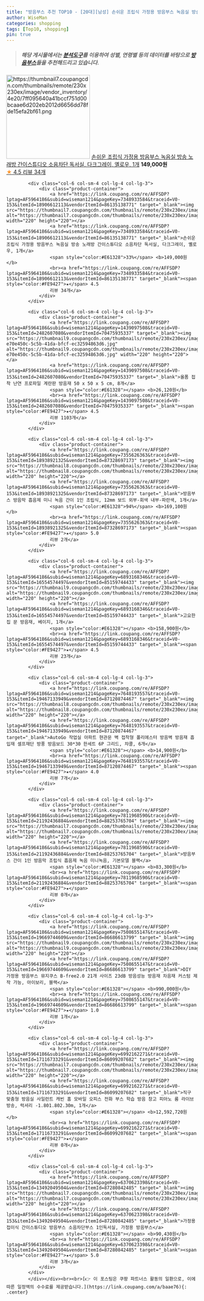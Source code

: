 ```yaml
---
title: "방음부스 추천 TOP10 - [20대][남성] 손쉬운 조립식 가정용 방음부스 녹음실 방송 노래방 간이스튜디오 소음차단 독서실, 다크그레이, 옐로우, 1개"
author: WiseMan
categories: shopping
tags: [Top10, shopping]
pin: true
---
```


> ##### 해당 게시물에서는 [**분석도구**](https://itemscout.io/)를 이용하여 **성별**, **연령별** 등의 데이터를 바탕으로 [**방음부스**](https://link.coupang.com/a/baae76)들을 추천해드리고 있습니다.
<div class="container"><div class="row">
            <div class="col-6 col-sm-4 col-lg-4 col-lg-3">
                <div class="product-container">
                    <a href="https://link.coupang.com/re/AFFSDP?lptag=AF5964186&subid=wiseman1214&pageKey=7348933584&traceid=V0-153&itemId=18906612113&vendorItemId=86135138771" target="_blank"><img src="https://thumbnail7.coupangcdn.com/thumbnails/remote/230x230ex/image/vendor_inventory/4e20/7ff095640a41bccf751d00bcaae6d202eb2012d6656dd78fde15efa2bf61.png" alt="https://thumbnail7.coupangcdn.com/thumbnails/remote/230x230ex/image/vendor_inventory/4e20/7ff095640a41bccf751d00bcaae6d202eb2012d6656dd78fde15efa2bf61.png" width="220" height="220"></a>
                    <a href="https://link.coupang.com/re/AFFSDP?lptag=AF5964186&subid=wiseman1214&pageKey=7348933584&traceid=V0-153&itemId=18906612113&vendorItemId=86135138771" target="_blank">손쉬운 조립식 가정용 방음부스 녹음실 방송 노래방 간이스튜디오 소음차단 독서실, 다크그레이, 옐로우, 1개</a>
                    <span style="color:#E61328"></span> <b>149,000원</b>
                    <br><a href="https://link.coupang.com/re/AFFSDP?lptag=AF5964186&subid=wiseman1214&pageKey=7348933584&traceid=V0-153&itemId=18906612113&vendorItemId=86135138771" target="_blank"><span style="color:#FE9427">★</span> 4.5
                    리뷰 34개</a>
                </div>
            </div>
            
            <div class="col-6 col-sm-4 col-lg-4 col-lg-3">
                <div class="product-container">
                    <a href="https://link.coupang.com/re/AFFSDP?lptag=AF5964186&subid=wiseman1214&pageKey=7348933584&traceid=V0-153&itemId=18906612113&vendorItemId=86135138771" target="_blank"><img src="https://thumbnail7.coupangcdn.com/thumbnails/remote/230x230ex/image/vendor_inventory/4e20/7ff095640a41bccf751d00bcaae6d202eb2012d6656dd78fde15efa2bf61.png" alt="https://thumbnail7.coupangcdn.com/thumbnails/remote/230x230ex/image/vendor_inventory/4e20/7ff095640a41bccf751d00bcaae6d202eb2012d6656dd78fde15efa2bf61.png" width="220" height="220"></a>
                    <a href="https://link.coupang.com/re/AFFSDP?lptag=AF5964186&subid=wiseman1214&pageKey=7348933584&traceid=V0-153&itemId=18906612113&vendorItemId=86135138771" target="_blank">손쉬운 조립식 가정용 방음부스 녹음실 방송 노래방 간이스튜디오 소음차단 독서실, 다크그레이, 옐로우, 1개</a>
                    <span style="color:#E61328">33%</span> <b>149,000원</b>
                    <br><a href="https://link.coupang.com/re/AFFSDP?lptag=AF5964186&subid=wiseman1214&pageKey=7348933584&traceid=V0-153&itemId=18906612113&vendorItemId=86135138771" target="_blank"><span style="color:#FE9427">★</span> 4.5
                    리뷰 34개</a>
                </div>
            </div>
            
            <div class="col-6 col-sm-4 col-lg-4 col-lg-3">
                <div class="product-container">
                    <a href="https://link.coupang.com/re/AFFSDP?lptag=AF5964186&subid=wiseman1214&pageKey=1439097508&traceid=V0-153&itemId=2482607080&vendorItemId=70475935337" target="_blank"><img src="https://thumbnail9.coupangcdn.com/thumbnails/remote/230x230ex/image/retail/images/276775834347494-e70e450c-5c5b-41da-bfcf-ec32594863d6.jpg" alt="https://thumbnail9.coupangcdn.com/thumbnails/remote/230x230ex/image/retail/images/276775834347494-e70e450c-5c5b-41da-bfcf-ec32594863d6.jpg" width="220" height="220"></a>
                    <a href="https://link.coupang.com/re/AFFSDP?lptag=AF5964186&subid=wiseman1214&pageKey=1439097508&traceid=V0-153&itemId=2482607080&vendorItemId=70475935337" target="_blank">올폼 접착 난연 프로파일 계란판 방음재 50 x 50 x 5 cm, 8개</a>
                    <span style="color:#E61328"></span> <b>26,120원</b>
                    <br><a href="https://link.coupang.com/re/AFFSDP?lptag=AF5964186&subid=wiseman1214&pageKey=1439097508&traceid=V0-153&itemId=2482607080&vendorItemId=70475935337" target="_blank"><span style="color:#FE9427">★</span> 4.5
                    리뷰 1103개</a>
                </div>
            </div>
            
            <div class="col-6 col-sm-4 col-lg-4 col-lg-3">
                <div class="product-container">
                    <a href="https://link.coupang.com/re/AFFSDP?lptag=AF5964186&subid=wiseman1214&pageKey=7355626363&traceid=V0-153&itemId=18938921325&vendorItemId=87328697173" target="_blank"><img src="https://thumbnail8.coupangcdn.com/thumbnails/remote/230x230ex/image/vendor_inventory/e711/ee90f96fc54ebbbd9e9dbdc4b0133d6e7ce6b53814e5859cc52f396505ae.jpg" alt="https://thumbnail8.coupangcdn.com/thumbnails/remote/230x230ex/image/vendor_inventory/e711/ee90f96fc54ebbbd9e9dbdc4b0133d6e7ce6b53814e5859cc52f396505ae.jpg" width="220" height="220"></a>
                    <a href="https://link.coupang.com/re/AFFSDP?lptag=AF5964186&subid=wiseman1214&pageKey=7355626363&traceid=V0-153&itemId=18938921325&vendorItemId=87328697173" target="_blank">방음부스 방음막 흡음제 미니 녹음 간이 1인 조립식, 12mm 보드 외부-회색 내부-파란색, 1개</a>
                    <span style="color:#E61328">94%</span> <b>169,100원</b>
                    <br><a href="https://link.coupang.com/re/AFFSDP?lptag=AF5964186&subid=wiseman1214&pageKey=7355626363&traceid=V0-153&itemId=18938921325&vendorItemId=87328697173" target="_blank"><span style="color:#FE9427">★</span> 5.0
                    리뷰 2개</a>
                </div>
            </div>
            
            <div class="col-6 col-sm-4 col-lg-4 col-lg-3">
                <div class="product-container">
                    <a href="https://link.coupang.com/re/AFFSDP?lptag=AF5964186&subid=wiseman1214&pageKey=6893168346&traceid=V0-153&itemId=16554574497&vendorItemId=85159744433" target="_blank"><img src="https://thumbnail9.coupangcdn.com/thumbnails/remote/230x230ex/image/vendor_inventory/7580/5bd93abe8bf0edf2ee61fd368b4e04173e6fff36424c891fac486ae5e944.jpg" alt="https://thumbnail9.coupangcdn.com/thumbnails/remote/230x230ex/image/vendor_inventory/7580/5bd93abe8bf0edf2ee61fd368b4e04173e6fff36424c891fac486ae5e944.jpg" width="220" height="220"></a>
                    <a href="https://link.coupang.com/re/AFFSDP?lptag=AF5964186&subid=wiseman1214&pageKey=6893168346&traceid=V0-153&itemId=16554574497&vendorItemId=85159744433" target="_blank">고요한집 문 방음재, 베이지, 1개</a>
                    <span style="color:#E61328"></span> <b>158,900원</b>
                    <br><a href="https://link.coupang.com/re/AFFSDP?lptag=AF5964186&subid=wiseman1214&pageKey=6893168346&traceid=V0-153&itemId=16554574497&vendorItemId=85159744433" target="_blank"><span style="color:#FE9427">★</span> 4.5
                    리뷰 23개</a>
                </div>
            </div>
            
            <div class="col-6 col-sm-4 col-lg-4 col-lg-3">
                <div class="product-container">
                    <a href="https://link.coupang.com/re/AFFSDP?lptag=AF5964186&subid=wiseman1214&pageKey=7648193557&traceid=V0-153&itemId=19467133949&vendorItemId=87120874467" target="_blank"><img src="https://thumbnail8.coupangcdn.com/thumbnails/remote/230x230ex/image/vendor_inventory/1f4b/bb9e77b3cce9acc2014559d84c50e8a9d58113fa9bee6aea029b1e330e19.jpg" alt="https://thumbnail8.coupangcdn.com/thumbnails/remote/230x230ex/image/vendor_inventory/1f4b/bb9e77b3cce9acc2014559d84c50e8a9d58113fa9bee6aea029b1e330e19.jpg" width="220" height="220"></a>
                    <a href="https://link.coupang.com/re/AFFSDP?lptag=AF5964186&subid=wiseman1214&pageKey=7648193557&traceid=V0-153&itemId=19467133949&vendorItemId=87120874467" target="_blank">AutoGo 작업실 아파트 현관문 벽 접착형 폴리에스터 방음벽 방음재 흡입재 셀프재단 방풍 방음보드 30*30 한세트 6P 그리드, 챠콜, 6개</a>
                    <span style="color:#E61328"></span> <b>14,900원</b>
                    <br><a href="https://link.coupang.com/re/AFFSDP?lptag=AF5964186&subid=wiseman1214&pageKey=7648193557&traceid=V0-153&itemId=19467133949&vendorItemId=87120874467" target="_blank"><span style="color:#FE9427">★</span> 4.0
                    리뷰 7개</a>
                </div>
            </div>
            
            <div class="col-6 col-sm-4 col-lg-4 col-lg-3">
                <div class="product-container">
                    <a href="https://link.coupang.com/re/AFFSDP?lptag=AF5964186&subid=wiseman1214&pageKey=7811968590&traceid=V0-153&itemId=21192436884&vendorItemId=88253765704" target="_blank"><img src="https://thumbnail7.coupangcdn.com/thumbnails/remote/230x230ex/image/vendor_inventory/e372/cbf37e7a522349c2b0941e6be5b838e7a4f9e59d64db46e519d012f9736c.jpg" alt="https://thumbnail7.coupangcdn.com/thumbnails/remote/230x230ex/image/vendor_inventory/e372/cbf37e7a522349c2b0941e6be5b838e7a4f9e59d64db46e519d012f9736c.jpg" width="220" height="220"></a>
                    <a href="https://link.coupang.com/re/AFFSDP?lptag=AF5964186&subid=wiseman1214&pageKey=7811968590&traceid=V0-153&itemId=21192436884&vendorItemId=88253765704" target="_blank">방음부스 간이 1인 방음막 조립식 흡음제 녹음 미니녹음, 기본모델 블랙</a>
                    <span style="color:#E61328"></span> <b>83,300원</b>
                    <br><a href="https://link.coupang.com/re/AFFSDP?lptag=AF5964186&subid=wiseman1214&pageKey=7811968590&traceid=V0-153&itemId=21192436884&vendorItemId=88253765704" target="_blank"><span style="color:#FE9427">★</span> 
                    리뷰 0개</a>
                </div>
            </div>
            
            <div class="col-6 col-sm-4 col-lg-4 col-lg-3">
                <div class="product-container">
                    <a href="https://link.coupang.com/re/AFFSDP?lptag=AF5964186&subid=wiseman1214&pageKey=7508655147&traceid=V0-153&itemId=19669744609&vendorItemId=86686613799" target="_blank"><img src="https://thumbnail9.coupangcdn.com/thumbnails/remote/230x230ex/image/vendor_inventory/3862/1139f64a26ff9758e3a553b18a7369d33da8086ef579e38deb1bce777e74.jpg" alt="https://thumbnail9.coupangcdn.com/thumbnails/remote/230x230ex/image/vendor_inventory/3862/1139f64a26ff9758e3a553b18a7369d33da8086ef579e38deb1bce777e74.jpg" width="220" height="220"></a>
                    <a href="https://link.coupang.com/re/AFFSDP?lptag=AF5964186&subid=wiseman1214&pageKey=7508655147&traceid=V0-153&itemId=19669744609&vendorItemId=86686613799" target="_blank">DIY 가정용 방음부스 뮤지쿠스 B-free2.0 21개 사이즈 23dB 방음성능 방음재 차음재 커스텀 제작 가능, 아이보리, 블랙</a>
                    <span style="color:#E61328"></span> <b>990,000원</b>
                    <br><a href="https://link.coupang.com/re/AFFSDP?lptag=AF5964186&subid=wiseman1214&pageKey=7508655147&traceid=V0-153&itemId=19669744609&vendorItemId=86686613799" target="_blank"><span style="color:#FE9427">★</span> 1.0
                    리뷰 1개</a>
                </div>
            </div>
            
            <div class="col-6 col-sm-4 col-lg-4 col-lg-3">
                <div class="product-container">
                    <a href="https://link.coupang.com/re/AFFSDP?lptag=AF5964186&subid=wiseman1214&pageKey=6992162271&traceid=V0-153&itemId=17116733291&vendorItemId=86099207682" target="_blank"><img src="https://thumbnail7.coupangcdn.com/thumbnails/remote/230x230ex/image/vendor_inventory/dae0/70c22d00a6da914c80e191c513c09c436bfdd032a79c0d7969bd818ee930.jpg" alt="https://thumbnail7.coupangcdn.com/thumbnails/remote/230x230ex/image/vendor_inventory/dae0/70c22d00a6da914c80e191c513c09c436bfdd032a79c0d7969bd818ee930.jpg" width="220" height="220"></a>
                    <a href="https://link.coupang.com/re/AFFSDP?lptag=AF5964186&subid=wiseman1214&pageKey=6992162271&traceid=V0-153&itemId=17116733291&vendorItemId=86099207682" target="_blank">직구 맞춤형 방음실 사일런트 캐빈 홈 모바일 오피스 전화 부스 학습 방음 창고 피아노 룸 라이브 방송, 럭셔리 -1.801.802.30m, 1개</a>
                    <span style="color:#E61328"></span> <b>12,592,720원</b>
                    <br><a href="https://link.coupang.com/re/AFFSDP?lptag=AF5964186&subid=wiseman1214&pageKey=6992162271&traceid=V0-153&itemId=17116733291&vendorItemId=86099207682" target="_blank"><span style="color:#FE9427">★</span> 
                    리뷰 0개</a>
                </div>
            </div>
            
            <div class="col-6 col-sm-4 col-lg-4 col-lg-3">
                <div class="product-container">
                    <a href="https://link.coupang.com/re/AFFSDP?lptag=AF5964186&subid=wiseman1214&pageKey=6370623398&traceid=V0-153&itemId=13492049504&vendorItemId=87280842485" target="_blank"><img src="https://thumbnail7.coupangcdn.com/thumbnails/remote/230x230ex/image/vendor_inventory/77ae/5764757805f9cbc3c928faf7897aa5c117fa70963b879417cbc060dafc20.jpg" alt="https://thumbnail7.coupangcdn.com/thumbnails/remote/230x230ex/image/vendor_inventory/77ae/5764757805f9cbc3c928faf7897aa5c117fa70963b879417cbc060dafc20.jpg" width="220" height="220"></a>
                    <a href="https://link.coupang.com/re/AFFSDP?lptag=AF5964186&subid=wiseman1214&pageKey=6370623398&traceid=V0-153&itemId=13492049504&vendorItemId=87280842485" target="_blank">가정용 접이식 간이스튜디오 방음부스 소음차단부스 1인독서실, 가정용 방음부스</a>
                    <span style="color:#E61328"></span> <b>90,430원</b>
                    <br><a href="https://link.coupang.com/re/AFFSDP?lptag=AF5964186&subid=wiseman1214&pageKey=6370623398&traceid=V0-153&itemId=13492049504&vendorItemId=87280842485" target="_blank"><span style="color:#FE9427">★</span> 5.0
                    리뷰 3개</a>
                </div>
            </div>
            </div></div><br><br>[👉 이 포스팅은 쿠팡 파트너스 활동의 일환으로, 이에 따른 일정액의 수수료를 제공받습니다.](https://link.coupang.com/a/baae76){: .center}